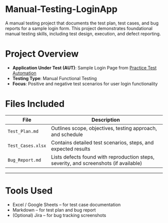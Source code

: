 # Manual-Testing-LoginApp
A manual testing project that documents the test plan, test cases, and bug reports for a sample login form. This project demonstrates foundational manual testing skills, including test design, execution, and defect reporting.


# Project Overview

- **Application Under Test (AUT)**: Sample Login Page from [Practice Test Automation](https://practicetestautomation.com/practice-test-login/)
- **Testing Type**: Manual Functional Testing
- **Focus**: Positive and negative test scenarios for user login functionality


# Files Included

| File | Description |
|------|-------------|
| `Test_Plan.md` | Outlines scope, objectives, testing approach, and schedule |
| `Test_Cases.xlsx` | Contains detailed test scenarios, steps, and expected results |
| `Bug_Report.md` | Lists defects found with reproduction steps, severity, and screenshots (if available) |

---

# Tools Used

- Excel / Google Sheets – for test case documentation
- Markdown – for test plan and bug report
- (Optional) Jira – for bug tracking screenshots

